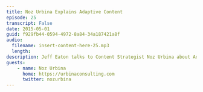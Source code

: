 ```yaml
---
title: Noz Urbina Explains Adaptive Content
episode: 25
transcript: False
date: 2015-05-01
guid: f929fb44-0594-4972-8a84-34a187421a8f
audio: 
  filename: insert-content-here-25.mp3
  length: 
description: Jeff Eaton talks to Content Strategist Noz Urbina about Adaptive Content and the changing face of customer engagement. What does &quot;omni-channel&quot; mean? Is it more than a buzzword? What steps can organizations take to prepare for it? Spoiler Alert: It all relies on well-modeled content… Along the way, they discuss the storied history of structured content, the challenge of effective content personalization, and the existential horror of old-school WYSIWYG editors.
guests:
    - name: Noz Urbina
      home: https://urbinaconsulting.com
      twitter: nozurbina
---
```

